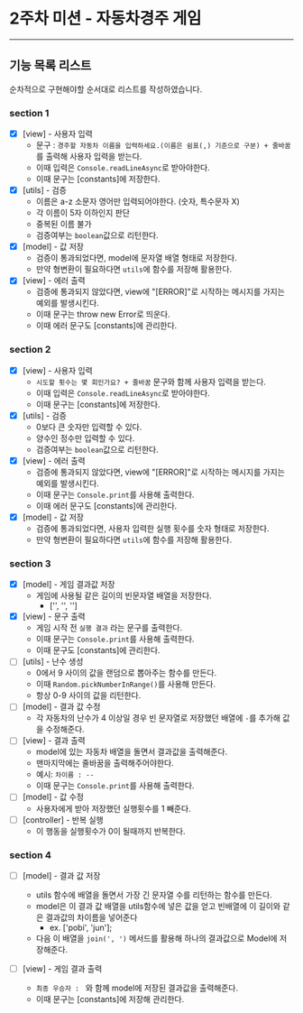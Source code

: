 # 2주차 미션 - 자동차경주 게임

---

## 기능 목록 리스트

순차적으로 구현해야할 순서대로 리스트를 작성하였습니다.

### section 1

- [x] [view] - 사용자 입력
  - 문구 : `경주할 자동차 이름을 입력하세요.(이름은 쉼표(,) 기준으로 구분) + 줄바꿈`를 출력해 사용자 입력을 받는다.
  - 이때 입력은 `Console.readLineAsync`로 받아야한다.
  - 이때 문구는 [constants]에 저장한다.
- [x] [utils] - 검증
  - 이름은 a-z 소문자 영어만 입력되어야한다. (숫자, 특수문자 X)
  - 각 이름이 5자 이하인지 판단
  - 중복된 이름 불가
  - 검증여부는 `boolean`값으로 리턴한다.
- [x] [model] - 값 저장
  - 검증이 통과되었다면, model에 문자열 배열 형태로 저장한다.
  - 만약 형변환이 필요하다면 `utils`에 함수를 저장해 활용한다.
- [x] [view] - 에러 출력
  - 검증에 통과되지 않았다면, view에 "[ERROR]"로 시작하는 메시지를 가지는 예외를 발생시킨다.
  - 이때 문구는 throw new Error로 띄운다.
  - 이때 에러 문구도 [constants]에 관리한다.

### section 2

- [x] [view] - 사용자 입력
  - `시도할 횟수는 몇 회인가요? + 줄바꿈` 문구와 함께 사용자 입력을 받는다.
  - 이때 입력은 `Console.readLineAsync`로 받아야한다.
  - 이때 문구는 [constants]에 저장한다.
- [x] [utils] - 검증
  - 0보다 큰 숫자만 입력할 수 있다.
  - 양수인 정수만 입력할 수 있다.
  - 검증여부는 `boolean`값으로 리턴한다.
- [x] [view] - 에러 출력
  - 검증에 통과되지 않았다면, view에 "[ERROR]"로 시작하는 메시지를 가지는 예외를 발생시킨다.
  - 이때 문구는 `Console.print`를 사용해 출력한다.
  - 이때 에러 문구도 [constants]에 관리한다.
- [x] [model] - 값 저장
  - 검증에 통과되었다면, 사용자 입력한 실행 횟수를 숫자 형태로 저장한다.
  - 만약 형변환이 필요하다면 `utils`에 함수를 저장해 활용한다.

### section 3

- [x] [model] - 게임 결과값 저장
  - 게임에 사용될 같은 길이의 빈문자열 배열을 저장한다.
    - ['', '', '']
- [x] [view] - 문구 출력
  - 게임 시작 전 `실행 결과` 라는 문구를 출력한다.
  - 이때 문구는 `Console.print`를 사용해 출력한다.
  - 이때 문구도 [constants]에 관리한다.
- [ ] [utils] - 난수 생성
  - 0에서 9 사이의 값을 랜덤으로 뽑아주는 함수를 만든다.
  - 이때 `Random.pickNumberInRange()`를 사용해 만든다.
  - 항상 0-9 사이의 값을 리턴한다.
- [ ] [model] - 결과 값 수정
  - 각 자동차의 난수가 4 이상일 경우 빈 문자열로 저장했던 배열에 `-`를 추가해 값을 수정해준다.
- [ ] [view] - 결과 출력
  - model에 있는 자동차 배열을 돌면서 결과값을 출력해준다.
  - 맨마지막에는 줄바꿈을 출력해주어야한다.
  - 예시: `차이름 : --`
  - 이때 문구는 `Console.print`를 사용해 출력한다.
- [ ] [model] - 값 수정
  - 사용자에게 받아 저장했던 실행횟수를 1 빼준다.
- [ ] [controller] - 반복 실행
  - 이 행동을 실행횟수가 0이 될때까지 반복한다.

### section 4

- [ ] [model] - 결과 값 저장

  - utils 함수에 배열을 돌면서 가장 긴 문자열 수를 리턴하는 함수를 만든다.
  - model은 이 결과 값 배열을 utils함수에 넣은 값을 얻고 빈배열에 이 길이와 같은 결과값의 차이름을 넣어준다
    - ex. ['pobi', 'jun'];
  - 다음 이 배열을 `join(', ')` 메서드를 활용해 하나의 결과값으로 Model에 저장해준다.

- [ ] [view] - 게임 결과 출력
  - `최종 우승자 : ` 와 함께 model에 저장된 결과값을 출력해준다.
  - 이때 문구는 [constants]에 저장해 관리한다.
